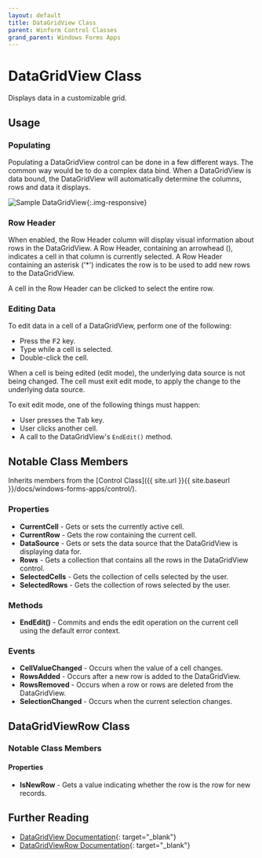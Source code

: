 ```yaml
---
layout: default
title: DataGridView Class
parent: Winform Control Classes
grand_parent: Windows Forms Apps
---
```


# DataGridView Class

Displays data in a customizable grid.

## Usage

### Populating

Populating a DataGridView control can be done in a few different ways. The common way would be to do a complex data bind. When a DataGridView is data bound, the DataGridView will automatically determine the columns, rows and data it displays.

![Sample DataGridView](../images/datagridview/datagridview.png){:.img-responsive}

### Row Header

When enabled, the Row Header column will display visual information about rows in the DataGridView. A Row Header, containing an arrowhead (), indicates a cell in that column is currently selected. A Row Header containing an asterisk ('\*') indicates the row is to be used to add new rows to the DataGridView.

A cell in the Row Header can be clicked to select the entire row.

### Editing Data

To edit data in a cell of a DataGridView, perform one of the following:

* Press the <kbd>F2</kbd> key.
* Type while a cell is selected.
* Double-click the cell.

When a cell is being edited (edit mode), the underlying data source is not being changed. The cell must exit edit mode, to apply the change to the underlying data source.

To exit edit mode, one of the following things must happen:

* User presses the <kbd>Tab</kbd> key.
* User clicks another cell.
* A call to the DataGridView's `EndEdit()` method.

## Notable Class Members

Inherits members from the [Control Class]({{ site.url }}{{ site.baseurl }}/docs/windows-forms-apps/control/).

### Properties

* **CurrentCell** - Gets or sets the currently active cell.
* **CurrentRow** - Gets the row containing the current cell.
* **DataSource** - Gets or sets the data source that the DataGridView is displaying data for.
* **Rows** - Gets a collection that contains all the rows in the DataGridView control.
* **SelectedCells** - Gets the collection of cells selected by the user.
* **SelectedRows** - Gets the collection of rows selected by the user.

### Methods

* **EndEdit()** - Commits and ends the edit operation on the current cell using the default error context.

### Events

* **CellValueChanged** - Occurs when the value of a cell changes.
* **RowsAdded** - Occurs after a new row is added to the DataGridView.
* **RowsRemoved** - Occurs when a row or rows are deleted from the DataGridView.
* **SelectionChanged** - Occurs when the current selection changes.

## DataGridViewRow Class

### Notable Class Members

#### Properties

* **IsNewRow** - Gets a value indicating whether the row is the row for new records.

## Further Reading

* [DataGridView Documentation](https://docs.microsoft.com/en-us/dotnet/api/system.windows.forms.datagridview){: target="_blank"}
* [DataGridViewRow Documentation](https://docs.microsoft.com/en-us/dotnet/api/system.windows.forms.datagridviewrow){: target="_blank"}